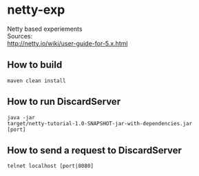 netty-exp
=========

Netty based experiements<br/>
Sources:<br/>
http://netty.io/wiki/user-guide-for-5.x.html

How to build
------------
<code>maven clean install</code>

How to run DiscardServer
------------------------
<code>java -jar target/netty-tutorial-1.0-SNAPSHOT-jar-with-dependencies.jar [port]</code>

How to send a request to DiscardServer
--------------------------------------
<code>telnet localhost [port|8080]</code>
